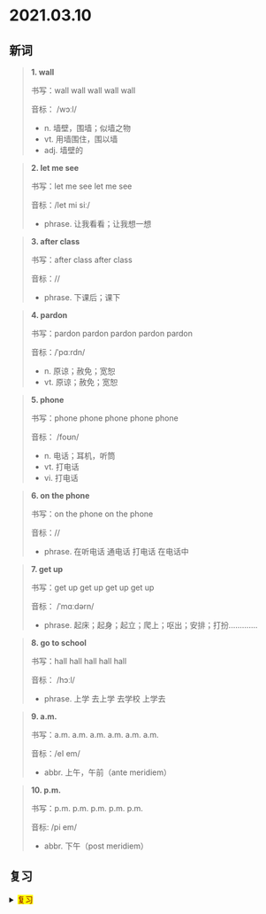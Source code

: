 # 2021.03.10

## 新词


> **1. wall**
>
> 书写：wall wall wall wall wall
>
> 音标： /wɔːl/
>
> - n. 墙壁，围墙；似墙之物
> - vt. 用墙围住，围以墙
> - adj. 墙壁的


> **2. let me see**
>
> 书写：let me see let me see
>
> 音标：/let mi siː/
>
> - phrase. 让我看看；让我想一想

> **3. after class**
>
> 书写：after class after class 
>
> 音标：//
>
> - phrase. 下课后；课下



> **4. pardon**
>
> 书写：pardon pardon pardon pardon pardon 
>
> 音标：/ˈpɑːrdn/
>
> - n. 原谅；赦免；宽恕
> - vt. 原谅；赦免；宽恕


> **5. phone**
>
> 书写：phone phone phone phone phone
>
> 音标： /foʊn/
>
> - n. 电话；耳机，听筒
> - vt. 打电话
> - vi. 打电话



> **6. on the phone**
>
> 书写：on the phone  on the phone 
>
> 音标：//
>
> - phrase. 在听电话 通电话 打电话 在电话中


> **7. get up**
>
> 书写：get up get up get up get up
>
> 音标： /ˈmɑːdərn/
>
> - phrase. 起床；起身；起立；爬上；呕出；安排；打扮.............



> **8. go to school**
>
> 书写：hall hall hall hall hall
>
> 音标： /hɔːl/
>
> - phrase. 上学 去上学 去学校 上学去

> **9. a.m.**
>
> 书写：a.m. a.m. a.m. a.m. a.m. a.m.
>
> 音标：/eI em/
>
> - abbr. 上午，午前（ante meridiem）


> **10. p.m.**
> 
> 书写：p.m. p.m. p.m. p.m. p.m.
>
> 音标:  /pi em/
>
> - abbr. 下午（post meridiem）



## 复习

<details> 
  <summary><mark><font color=darkred>复习</font></mark></summary>
  <br/>diary diary 日记；日志；日记簿；
  <br/>building building 建筑物；楼房；房子；房子；
  <br/>a lot of a lot of 许多；大量；
  <br/>common common 常见的；通常的；普遍的；共有的；
  <br/>sorry sorry 抱歉；对不起；难过；同情；
  <br/>fun fun 有趣的；快乐；玩笑；享乐；
  <br/>team team 合作；团队；队；组；
  <br/>ground ground 土；土壤；地面；依据；根据；理由；
  <br/>gate gate 大门；大门口；登机门；
  <br/>corner corner 拐角；街角；墙角；转弯；
  <br/>comfortable comfortable 舒服的；舒适的；被盖；安逸的；
  <br/>bamboo bamboo 竹子；
  <br/>else else 其他；别的；另外；
  <br/>talk about talk about 谈论；议论；讨论；
  <br/>modern modern 现代的；近代的；时髦的；现代化的；
  <br/>America America 美国；美洲；
  <br/>lot lot 许多；大量；全体；全部；命运；
  <br/>gate gate 大门；大门口；登机门；
  <br/>match match 火柴；匹配；配对；比赛；竞赛；婚姻；相配；
  <br/>hall hall 大厅；礼堂；门厅；过道；走廊；
  <br/>of course of course 当然；自然；
  <br/>chance chance 机会；机遇；偶然；冒险；意外的；碰巧的；
  <br/>birth birth 出生；诞生；出身；
  <br/>modern modern 现代化的；近代的；现代的；时髦的；
  <br/>club club 俱乐部；夜总会；社团；棍棒；
  <br/>cost cost 花费；代价；费用；成本；
  <br/>along along 一起；向前；沿着；
  <br/>date date 日期；时期；约会；日子；
  <br/>hall hall 大厅；礼堂；门厅；过道；走廊；
  <br/>show show 显示；说明；证明；表名；演出；
  <br/>table tennis table tennis 桌球；乒乓球；
  <br/>hand hand 手；手工；帮助；指针；交；递；给；
  <br/>change change 改变；变化；变更；转换；
  <br/>club club 俱乐部；夜总会；社团；棍棒；
  <br/>gate gate 大门；大门口；登机口；
  <br/>modern modern 现代化的；近代的；现代的；时髦的；
  <br/>hall hall 大厅；礼堂；走廊；过道；门厅；
  <br/>hand hand 手；手工；帮助；指针；
  <br/>club club 俱乐部；夜总会；社团；棍棒；
</details>  
